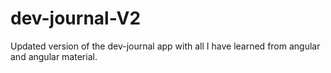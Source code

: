 # dev-journal-V2
Updated version of the dev-journal app with all I have learned from angular and angular material. 
